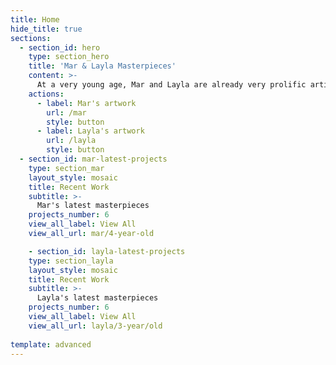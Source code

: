 ```yaml
---
title: Home
hide_title: true
sections:
  - section_id: hero
    type: section_hero
    title: 'Mar & Layla Masterpieces'
    content: >-
      At a very young age, Mar and Layla are already very prolific artists. Here you will be able to enjoy some of their masterpieces.
    actions:
      - label: Mar's artwork
        url: /mar
        style: button
      - label: Layla's artwork
        url: /layla
        style: button
  - section_id: mar-latest-projects
    type: section_mar
    layout_style: mosaic
    title: Recent Work
    subtitle: >-
      Mar's latest masterpieces
    projects_number: 6
    view_all_label: View All
    view_all_url: mar/4-year-old

    - section_id: layla-latest-projects
    type: section_layla
    layout_style: mosaic
    title: Recent Work
    subtitle: >-
      Layla's latest masterpieces
    projects_number: 6
    view_all_label: View All
    view_all_url: layla/3-year/old
 
template: advanced
---
```

